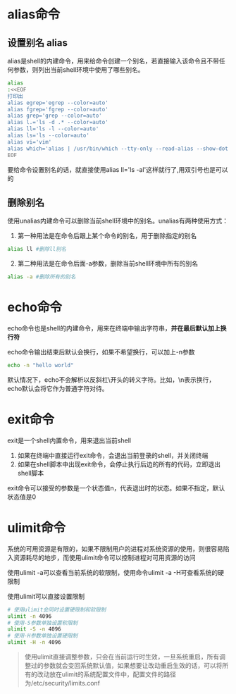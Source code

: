 # alias命令

## 设置别名 alias
alias是shell的内建命令，用来给命令创建一个别名，若直接输入该命令且不带任何参数，则列出当前shell环境中使用了哪些别名。

```bash
alias
:<<EOF
打印出
alias egrep='egrep --color=auto'
alias fgrep='fgrep --color=auto'
alias grep='grep --color=auto'
alias l.='ls -d .* --color=auto'
alias ll='ls -l --color=auto'
alias ls='ls --color=auto'
alias vi='vim'
alias which='alias | /usr/bin/which --tty-only --read-alias --show-dot --show-tilde'
EOF
```
要给命令设置别名的话，就直接使用alias ll='ls -al'这样就行了,用双引号也是可以的

## 删除别名
使用unalias内建命令可以删除当前shell环境中的别名。unalias有两种使用方式：
1. 第一种用法是在命令后跟上某个命令的别名，用于删除指定的别名
```bash
alias ll #删除ll别名
```
2. 第二种用法是在命令后面-a参数，删除当前shell环境中所有的别名
```bash
alias -a #删除所有的别名
```

# echo命令
echo命令也是shell的内建命令，用来在终端中输出字符串，**并在最后默认加上换行符**

echo命令输出结束后默认会换行，如果不希望换行，可以加上-n参数
```bash
echo -n "hello world"
```

默认情况下，echo不会解析以反斜杠\开头的转义字符。比如，\n表示换行，echo默认会将它作为普通字符对待。

# exit命令
exit是一个shell内置命令，用来退出当前shell
1. 如果在终端中直接运行exit命令，会退出当前登录的shell，并关闭终端
2. 如果在shell脚本中出现exit命令，会停止执行后边的所有的代码，立即退出shell脚本

exit命令可以接受的参数是一个状态值n，代表退出时的状态。如果不指定，默认状态值是0

# ulimit命令
系统的可用资源是有限的，如果不限制用户的进程对系统资源的使用，则很容易陷入资源耗尽的地步，而使用ulimit命令可以控制进程对可用资源的访问

使用ulimit -a可以查看当前系统的软限制，使用命令ulimit -a -H可查看系统的硬限制

使用ulimit可以直接设置限制

```bash
# 使用ulimit会同时设置硬限制和软限制
ulimit -n 4096
# 使用-S参数单独设置软限制
ulimit -S -n 4096
# 使用-H参数单独设置硬限制
ulimit -H -n 4096

```

> 使用ulimit直接调整参数，只会在当前运行时生效，一旦系统重启，所有调整过的参数就会变回系统默认值，如果想要让改动重启生效的话，可以将所有的改动放在ulimit的系统配置文件中，配置文件的路径为/etc/security/limits.conf
